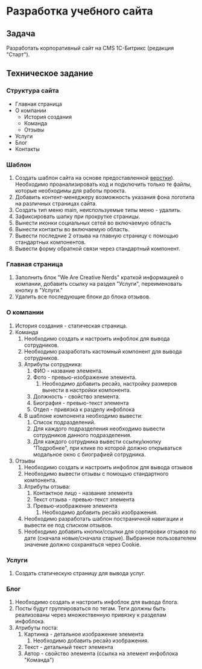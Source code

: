# Разработка учебного сайта
## Задача
Разработать корпоративный сайт на CMS 1С-Битрикс (редакция "Старт").
## Техническое задание
### Структура сайта
- Главная страница
- О компании
  - История создания
  - Команда
  - Отзывы
- Услуги
- Блог
- Контакты
### Шаблон
1. Создать шаблон сайта на основе предоставленной [верстки](https://dl.dropboxusercontent.com/u/74113979/html/multi/triangle.zip)). Необходимо проанализировать код и подключить только те файлы, которые необходимы для работы проекта.
1. Добавить контент-менеджеру возможность указания фона логотипа на различных страницах сайта.
1. Создать тип меню main, неиспользуемые типы меню - удалить.
1. Зафиксировать шапку при прокрутке страницы.
1. Вынести иконки социальных сетей во включаемую область
1. Вынести контакты во включаемую область.
1. Вывести последние 2 отзыва на главную страницу с помощью стандартных компонентов.
1. Вывести форму обратной связи через стандартный компонент.
### Главная страница
1. Заполнить блок "We Are Creative Nerds" краткой информацией о компании, добавить ссылку на раздел "Услуги", переименовать кнопку в "Услуги."
1. Удалить все последующие блоки до блока отзывов.
### О компании
1. История создания - статическая страница.
1. Команда
    1. Необходимо создать и настроить инфоблок для вывода сотрудников.
    1. Необходимо разработать кастомный компонент для вывода сотрудников.
    1. Атрибуты сотрудника:
        1. ФИО - название элемента.
        1. Фото - превью-изображение элемента.
            1. Необходимо добавить ресайз, настройку размеров вынести в настройки компонента.
        1. Должность - свойство элемента.
        1. Биография - превью-текст элемента
        1. Отдел - привязка к разделу инфоблока
     1. В шаблоне компонента необходимо вывести:
        1. Список подразделений.
        1. Для каждого подразделения необходимо вывести сотрудников данного подразделения.
        1. Для каждого сотрудника вывести ссылку/кнопку "Подробнее", при клике по которой должно открываться модальное окно с биографией сотрудника.
1. Отзывы
    1. Необходимо создать и настроить инфоблок для вывода отзывов
    1. Необходимо вывести отзывы с помощью стандартного компонента.
    1. Атрибуты отзыва:
        1. Контактное лицо - название элемента
        1. Текст отзыва - превью-текст элемента
        1. Превью-изображение элемента
            1. Необходимо добавить ресайз изображения.
    1. Необходимо разработать шаблон постраничной навигации и вывести ее под списком отзывов.
    1. Необходимо добавить кнопки/ссылки для сортировки отзывов по дате (сначала новые/сначала старые). Выбранное пользователем значение должно сохраняться через Cookie.
### Услуги
1. Создать статическую страницу для вывода услуг.
### Блог
1. Необходимо создать и настроить инфоблок для вывода блога.
1. Посты будут группироваться по тегам. Теги должны быть реализованы через множественную привязку к разделам инфоблока.
1. Атрибуты поста:
    1. Картинка - детальное изображение элемента
        1. Необходимо добавить ресайз изображения.
    1. Текст - детальный текст элемента
    1. Автор - свойство элемента (ссылка на элемент инфоблока "Команда")
